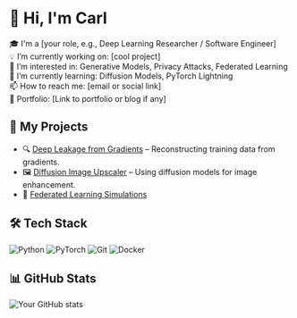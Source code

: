 # 👋 Hi, I'm Carl

🎓 I'm a [your role, e.g., Deep Learning Researcher / Software Engineer]  
💡 I’m currently working on: [cool project]  
🧠 I’m interested in: Generative Models, Privacy Attacks, Federated Learning  
🌱 I’m currently learning: Diffusion Models, PyTorch Lightning  
📫 How to reach me: [email or social link]  
🔗 Portfolio: [Link to portfolio or blog if any]

## 🚀 My Projects
- 🔍 [Deep Leakage from Gradients](https://github.com/yourusername/project1) – Reconstructing training data from gradients.
- 🖼️ [Diffusion Image Upscaler](https://github.com/yourusername/project2) – Using diffusion models for image enhancement.
- 🤖 [Federated Learning Simulations](https://github.com/yourusername/project3)

## 🛠️ Tech Stack
![Python](https://img.shields.io/badge/Python-3776AB?logo=python&logoColor=white)
![PyTorch](https://img.shields.io/badge/PyTorch-EE4C2C?logo=pytorch&logoColor=white)
![Git](https://img.shields.io/badge/Git-F05032?logo=git&logoColor=white)
![Docker](https://img.shields.io/badge/Docker-2496ED?logo=docker&logoColor=white)

## 📊 GitHub Stats
![Your GitHub stats](https://github-readme-stats.vercel.app/api?username=yourusername&show_icons=true&theme=radical)
